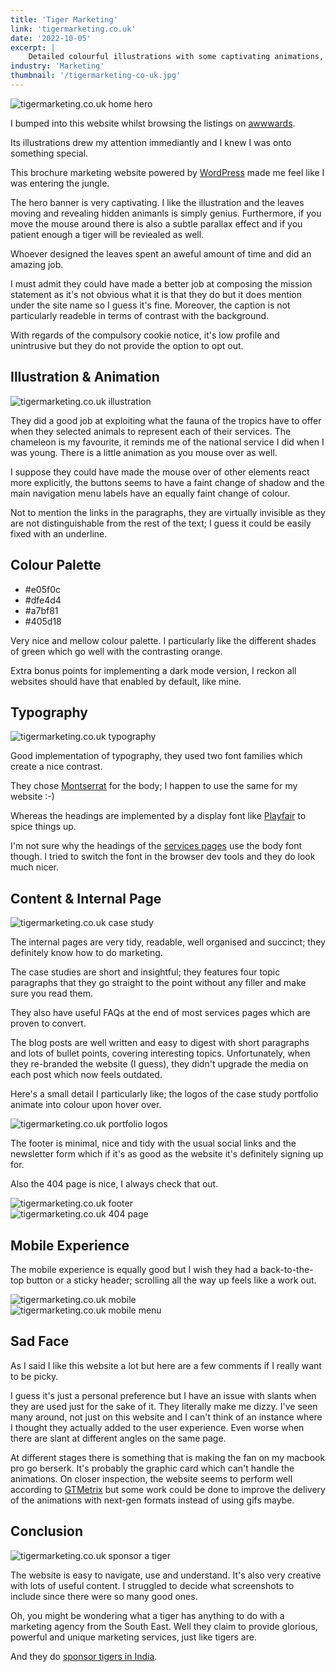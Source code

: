```yaml
---
title: 'Tiger Marketing'
link: 'tigermarketing.co.uk'
date: '2022-10-05'
excerpt: |
    Detailed colourful illustrations with some captivating animations, that's just the beginning, this website converts.
industry: 'Marketing'
thumbnail: '/tigermarketing-co-uk.jpg'
---
```


![tigermarketing.co.uk home hero](/tigermarketing.co.uk-home-hero.jpg)

I bumped into this website whilst browsing the listings on [awwwards](https://www.awwwards.com/sites/tiger-marketing).

Its illustrations drew my attention immediantly and I knew I was onto something special.

This brochure marketing website powered by [WordPress](https://wordpress.org/) made me feel like I was entering the jungle.

The hero banner is very captivating. I like the illustration and the leaves moving and revealing hidden animanls is simply genius. Furthermore, if you move the mouse around there is also a subtle parallax effect and if you patient enough a tiger will be reviealed as well.

Whoever designed the leaves spent an aweful amount of time and did an amazing job.

I must admit they could have made a better job at composing the mission statement as it's not obvious what it is that they do but it does mention under the site name so I guess it's fine. Moreover, the caption is not particularly readeble in terms of contrast with the background.

With regards of the compulsory cookie notice, it's low profile and unintrusive but they do not provide the option to opt out.

## Illustration & Animation

![tigermarketing.co.uk illustration](/tigermarketing-co-uk-illustration.jpg)

They did a good job at exploiting what the fauna of the tropics have to offer when they selected animals to represent each of their services. The chameleon is my favourite, it reminds me of the national service I did when I was young. There is a little animation as you mouse over as well.

I suppose they could have made the mouse over of other elements react more explicitly, the buttons seems to have a faint change of shadow and the main navigation menu labels have an equally faint change of colour.

Not to mention the links in the paragraphs, they are virtually invisible as they are not distinguishable from the rest of the text; I guess it could be easily fixed with an underline.

## Colour Palette

<div class="colRow">
    <div class="colHalf">
        <ul class="colourPalette">
            <li class="hexCol-e05f0c">#e05f0c</li>
            <li class="hexCol-dfe4d4">#dfe4d4</li>
            <li class="hexCol-a7bf81">#a7bf81</li>
            <li class="hexCol-405d18">#405d18</li>
        </ul>
</div>
    <div class="colHalf">
        <p>
            Very nice and mellow colour palette. I particularly like the different shades of green which go well with the contrasting orange.
        </p>
        <p>
            Extra bonus points for implementing a dark mode version, I reckon all websites should have that enabled by default, like mine.
        </p>
    </div>
</div>

## Typography

![tigermarketing.co.uk typography](/tigermarketing-co-uk-typography.jpg)

Good implementation of typography, they used two font families which create a nice contrast.

They chose [Montserrat](https://fonts.google.com/specimen/Montserrat) for the body; I happen to use the same for my website :-)

Whereas the headings are implemented by a display font like [Playfair](https://www.fontsquirrel.com/fonts/playfair-display) to spice things up.

I'm not sure why the headings of the [services pages](https://www.tigermarketing.co.uk/marketing-strategies/) use the body font though. I tried to switch the font in the browser dev tools and they do look much nicer.

## Content & Internal Page

<div class="colRow">
    <div class="colHalf">
        <img src="/tigermarketing-co-uk-case-study.jpg" alt="tigermarketing.co.uk case study" >
    </div>
        <div class="colHalf">
            <p>
                The internal pages are very tidy, readable, well organised and succinct; they definitely know how to do marketing.
            </p>
            <p>
                The case studies are short and insightful; they features four topic paragraphs that they go straight to the point without any filler and make sure you read them.
            </p>
            <p>
                They also have useful FAQs at the end of most services pages which are proven to convert.
            </p>
    </div>
</div>

The blog posts are well written and easy to digest with short paragraphs and lots of bullet points, covering interesting topics. Unfortunately, when they re-branded the website (I guess), they didn't upgrade the media on each post which now feels outdated.

Here's a small detail I particularly like; the logos of the case study portfolio animate into colour upon hover over.

![tigermarketing.co.uk portfolio logos](/tigermarketing-co-uk-portfolio-logos.jpg)

The footer is minimal, nice and tidy with the usual social links and the newsletter form which if it's as good as the website it's definitely signing up for.

Also the 404 page is nice, I always check that out.

<div class="colRow">
    <div class="colHalf">
        <img src="/tigermarketing-co-uk-footer.jpg" alt="tigermarketing.co.uk footer" >
    </div>
    <div class="colHalf">
        <img src="/tigermarketing-co-uk-404.jpg" alt="tigermarketing.co.uk 404 page" >
    </div>
</div>

## Mobile Experience

The mobile experience is equally good but I wish they had a back-to-the-top button or a sticky header; scrolling all the way up feels like a work out.

<div class="colRow">
    <div class="colHalf">
        <img src="/tigermarketing.co.uk-mobile.jpg" alt="tigermarketing.co.uk mobile" >
    </div>
    <div class="colHalf">
        <img src="/tigermarketing.co.uk-mobile-menu.jpg" alt="tigermarketing.co.uk mobile menu" >
    </div>
</div>

## Sad Face

As I said I like this website a lot but here are a few comments if I really want to be picky.

I guess it's just a personal preference but I have an issue with slants when they are used just for the sake of it. They literally make me dizzy. I've seen many around, not just on this website and I can't think of an instance where I thought they actually added to the user experience. Even worse when there are slant at different angles on the same page.

At different stages there is something that is making the fan on my macbook pro go berserk. It's probably the graphic card which can't handle the animations. On closer inspection, the website seems to perform well according to [GTMetrix](https://gtmetrix.com/reports/www.tigermarketing.co.uk/K2yolIWu/) but some work could be done to improve the delivery of the animations with next-gen formats instead of using gifs maybe.

## Conclusion

![tigermarketing.co.uk sponsor a tiger](/tigermarketing-co-uk-sponsor-a-tiger.jpg)

The website is easy to navigate, use and understand. It's also very creative with lots of useful content. I struggled to decide what screenshots to include since there were so many good ones.

Oh, you might be wondering what a tiger has anything to do with a marketing agency from the South East.
Well they claim to provide glorious, powerful and unique marketing services, just like tigers are.

And they do [sponsor tigers in India](https://www.bornfree.org.uk/adopt-a-tiger).
